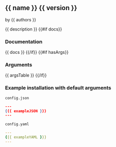 ## {{ name }} {{ version }}

by {{ authors }}

{{ description }}
{{#if docs}}

### Documentation

{{ docs }}
{{/if}}
{{#if hasArgs}}

### Arguments

{{ argsTable }}
{{/if}}

### Example installation with default arguments

`config.json`
```json
---
{{{ exampleJSON }}}
---
```

`config.yaml`
```yaml
---
{{{ exampleYAML }}}
---
```
